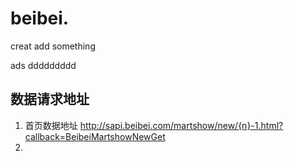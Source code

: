 # beibei.
creat
add something
 
ads ddddddddd
 


## 数据请求地址

 1. 首页数据地址
 http://sapi.beibei.com/martshow/new/{n}-1.html?callback=BeibeiMartshowNewGet
 2. 